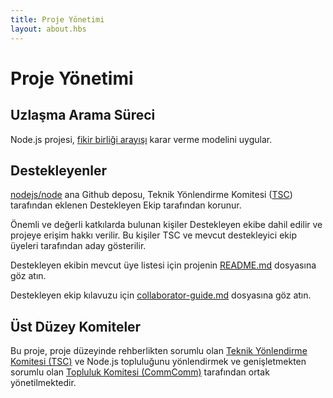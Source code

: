 ```yaml
---
title: Proje Yönetimi
layout: about.hbs
---
```


# Proje Yönetimi

## Uzlaşma Arama Süreci

Node.js projesi, [fikir birliği arayışı][] karar verme modelini uygular.

## Destekleyenler

[nodejs/node][] ana Github deposu, Teknik Yönlendirme Komitesi ([TSC][]) tarafından eklenen Destekleyen Ekip tarafından korunur.

Önemli ve değerli katkılarda bulunan kişiler Destekleyen ekibe dahil edilir ve projeye erişim hakkı verilir. Bu kişiler TSC ve mevcut destekleyici ekip üyeleri tarafından aday gösterilir.

Destekleyen ekibin mevcut üye listesi için projenin [README.md][] dosyasına göz atın.

Destekleyen ekip kılavuzu için [collaborator-guide.md][] dosyasına göz atın.

## Üst Düzey Komiteler

Bu proje, proje düzeyinde rehberlikten sorumlu olan [Teknik Yönlendirme Komitesi (TSC)][] ve Node.js topluluğunu yönlendirmek ve genişletmekten sorumlu olan [Topluluk Komitesi (CommComm)][] tarafından ortak yönetilmektedir.

[ collaborator-guide.md]: https://github.com/nodejs/node/blob/main/doc/contributing/collaborator-guide.md
[Topluluk Komitesi (CommComm)]: https://github.com/nodejs/community-committee/blob/master/Community-Committee-Charter.md
[ fikir birliği arayışı]: https://en.wikipedia.org/wiki/Consensus-seeking_decision-making
[README.md]: https://github.com/nodejs/node/blob/main/README.md#current-project-team-members
[Teknik Yönlendirme Komitesi (TSC)]: https://github.com/nodejs/TSC/blob/master/TSC-Charter.md
[TSC]: https://github.com/nodejs/TSC
[nodejs/node]: https://github.com/nodejs/node
